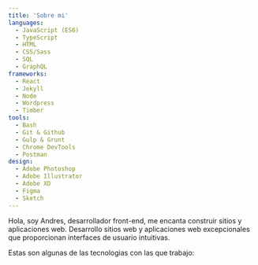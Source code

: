 ```yaml
---
title: 'Sobre mi'
languages:
  - JavaScript (ES6)
  - TypeScript
  - HTML
  - CSS/Sass
  - SQL
  - GraphQL
frameworks:
  - React
  - Jekyll
  - Node
  - Wordpress
  - Timber
tools:
  - Bash
  - Git & Github
  - Gulp & Grunt
  - Chrome DevTools
  - Postman
design:
  - Adobe Photoshop
  - Adobe Illustrator
  - Adobe XD
  - Figma
  - Sketch
---
```


Hola, soy Andres, desarrollador front-end, me encanta construir sitios y aplicaciones web. Desarrollo sitios web y aplicaciones web excepcionales que proporcionan interfaces de usuario intuitivas.

Estas son algunas de las tecnologias con las que trabajo: 